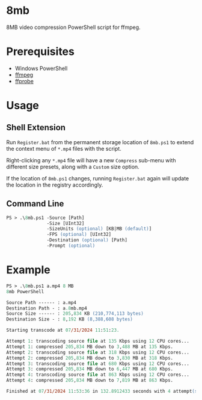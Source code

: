 # 8mb
8MB video compression PowerShell script for ffmpeg.

# Prerequisites
- Windows PowerShell
- [ffmpeg](https://ffbinaries.com/downloads)
- [ffprobe](https://ffbinaries.com/downloads)

# Usage
## Shell Extension
Run `Register.bat` from the permanent storage location of `8mb.ps1` to extend the context menu of `*.mp4` files with the script.

Right-clicking any `*.mp4` file will have a new `Compress` sub-menu with different size presets, along with a `Custom` size option.

If the location of `8mb.ps1` changes, running `Register.bat` again will update the location in the registry accordingly.

## Command Line
```ps
PS > .\8mb.ps1 -Source [Path]
               -Size [UInt32]
               -SizeUnits (optional) [KB|MB (default)]
               -FPS (optional) [UInt32]
               -Destination (optional) [Path]
               -Prompt (optional)
```

# Example
```ps
PS > .\8mb.ps1 a.mp4 8 MB
8mb PowerShell

Source Path ------ : a.mp4
Destination Path - : a.8mb.mp4
Source Size ------ : 205,834 KB (210,774,113 bytes)
Destination Size - : 8,192 KB (8,388,608 bytes)

Starting transcode at 07/31/2024 11:51:23.

Attempt 1: transcoding source file at 135 Kbps using 12 CPU cores...
Attempt 1: compressed 205,834 MB down to 3,488 MB at 135 Kbps.
Attempt 2: transcoding source file at 318 Kbps using 12 CPU cores...
Attempt 2: compressed 205,834 MB down to 3,830 MB at 318 Kbps.
Attempt 3: transcoding source file at 680 Kbps using 12 CPU cores...
Attempt 3: compressed 205,834 MB down to 6,447 MB at 680 Kbps.
Attempt 4: transcoding source file at 863 Kbps using 12 CPU cores...
Attempt 4: compressed 205,834 MB down to 7,819 MB at 863 Kbps.

Finished at 07/31/2024 11:53:36 in 132.8912433 seconds with 4 attempt(s).
```
